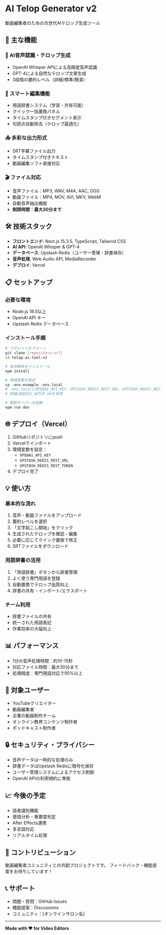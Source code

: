 # AI Telop Generator v2

動画編集者のための次世代AIテロップ生成ツール

## 🚀 主な機能

### 📝 AI音声認識・テロップ生成
- OpenAI Whisper APIによる高精度音声認識
- GPT-4による自然なテロップ文章生成
- 3段階の要約レベル（詳細/標準/簡潔）

### 🎯 スマート編集機能
- 用語辞書システム（学習・共有可能）
- クイック一括置換パネル
- タイムスタンプ付きセグメント表示
- 句読点自動除去（テロップ最適化）

### 📤 多彩な出力形式
- SRT字幕ファイル出力
- タイムスタンプ付きテキスト
- 動画編集ソフト直接対応

### 🎬 ファイル対応
- 音声ファイル：MP3, WAV, M4A, AAC, OGG
- 動画ファイル：MP4, MOV, AVI, MKV, WebM
- 自動音声抽出機能
- **制限時間：最大30分まで**

## 🛠️ 技術スタック

- **フロントエンド**: Next.js 15.3.5, TypeScript, Tailwind CSS
- **AI API**: OpenAI Whisper & GPT-4
- **データベース**: Upstash Redis（ユーザー管理・辞書保存）
- **音声処理**: Web Audio API, MediaRecorder
- **デプロイ**: Vercel

## 📋 セットアップ

### 必要な環境
- Node.js 18.0以上
- OpenAI API キー
- Upstash Redis データベース

### インストール手順
```bash
# リポジトリをクローン
git clone [repository-url]
cd telop-ai-tool-v2

# 依存関係をインストール
npm install

# 環境変数を設定
cp .env.example .env.local
# .env.localにOPENAI_API_KEY、UPSTASH_REDIS_REST_URL、UPSTASH_REDIS_REST_TOKENを設定
# 詳細はREDIS_SETUP.mdを参照

# 開発サーバーを起動
npm run dev
```

## 🌐 デプロイ（Vercel）

1. GitHubリポジトリにpush
2. Vercelでインポート
3. 環境変数を設定：
   - `OPENAI_API_KEY`
   - `UPSTASH_REDIS_REST_URL`
   - `UPSTASH_REDIS_REST_TOKEN`
4. デプロイ完了

## 💡 使い方

### 基本的な流れ
1. 音声・動画ファイルをアップロード
2. 要約レベルを選択
3. 「文字起こし開始」をクリック
4. 生成されたテロップを確認・編集
5. 必要に応じてクイック置換で修正
6. SRTファイルをダウンロード

### 用語辞書の活用
1. 「用語辞書」ボタンから辞書管理
2. よく使う専門用語を登録
3. 自動置換でテロップ品質向上
4. 辞書の共有・インポート/エクスポート

### チーム利用
- 辞書ファイルの共有
- 統一された用語表記
- 作業効率の大幅向上

## 📊 パフォーマンス

- 1分の音声処理時間：約10-15秒
- 対応ファイル時間：最大30分まで
- 処理精度：専門用語対応で95%以上

## 🎯 対象ユーザー

- YouTubeクリエイター
- 動画編集者
- 企業の動画制作チーム
- オンライン教育コンテンツ制作者
- ポッドキャスト制作者

## 🔒 セキュリティ・プライバシー

- 音声データは一時的な処理のみ
- 辞書データはUpstash Redisに暗号化保存
- ユーザー管理システムによるアクセス制御
- OpenAI APIの利用規約に準拠

## 📈 今後の予定

- 話者識別機能
- 感情分析・重要度判定
- After Effects連携
- 多言語対応
- リアルタイム処理

## 🤝 コントリビューション

動画編集者コミュニティとの共創プロジェクトです。
フィードバック・機能提案をお待ちしています！

## 📞 サポート

- 問題・質問：GitHub Issues
- 機能提案：Discussions
- コミュニティ：[オンラインサロン名]

---

**Made with ❤️ for Video Editors**

